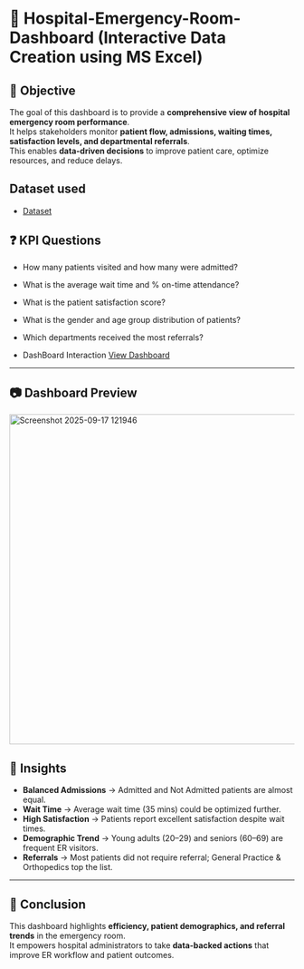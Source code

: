 # 🏥 Hospital-Emergency-Room-Dashboard (Interactive Data Creation using MS Excel)

## 📌 Objective
The goal of this dashboard is to provide a **comprehensive view of hospital emergency room performance**.  
It helps stakeholders monitor **patient flow, admissions, waiting times, satisfaction levels, and departmental referrals**.  
This enables **data-driven decisions** to improve patient care, optimize resources, and reduce delays.

## Dataset used

 - <a href="https://github.com/HimanshupwSR/Data_analysis_Dashboard/blob/main/Hospital%20Emergency%20Room%20Data.csv" >Dataset</a>

 ## ❓ KPI Questions

  - How many patients visited and how many were admitted?
  - What is the average wait time and % on-time attendance?
  - What is the patient satisfaction score?
  - What is the gender and age group distribution of patients?
  - Which departments received the most referrals?

- DashBoard Interaction <a href="https://github.com/HimanshupwSR/Data_analysis_Dashboard/blob/main/Screenshot%202025-09-17%20121946.png">View Dashboard</a>

---

## 📷 Dashboard Preview

<img width="1449" height="582" alt="Screenshot 2025-09-17 121946" src="https://github.com/user-attachments/assets/bc7f2702-d8f4-44fc-b9c0-5eae76695088" />

## 📌 Insights
- **Balanced Admissions** → Admitted and Not Admitted patients are almost equal.  
- **Wait Time** → Average wait time (35 mins) could be optimized further.  
- **High Satisfaction** → Patients report excellent satisfaction despite wait times.  
- **Demographic Trend** → Young adults (20–29) and seniors (60–69) are frequent ER visitors.  
- **Referrals** → Most patients did not require referral; General Practice & Orthopedics top the list.  

---

## 🎯 Conclusion
This dashboard highlights **efficiency, patient demographics, and referral trends** in the emergency room.  
It empowers hospital administrators to take **data-backed actions** that improve ER workflow and patient outcomes.  

